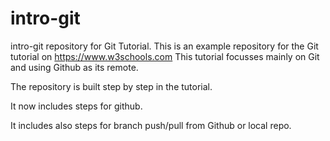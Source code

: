 # intro-git
intro-git repository for Git Tutorial.
This is an example repository for the Git tutorial on https://www.w3schools.com
This tutorial focusses mainly on Git and using Github as its remote.

The repository is built step by step in the tutorial.

It now includes steps for github.

It includes also steps for branch push/pull from Github or local repo.